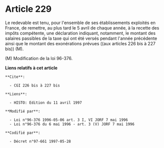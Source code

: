 # Article 229

Le redevable est tenu, pour l'ensemble de ses établissements exploités en France, de remettre, au plus tard le 5 avril de
chaque année, à la recette des impôts compétente, une déclaration indiquant, notamment, le montant des salaires passibles de
la taxe qui ont été versés pendant l'année précédente ainsi que le montant des exonérations prévues ((aux articles 226 bis à
227 bis)) (M).

(M) Modification de la loi 96-376.

**Liens relatifs à cet article**

	**Cite**:

	  - CGI 226 bis à 227 bis

	**Liens**:

	  - HISTO: Edition du 11 avril 1997

	**Modifié par**:

	  - Loi n°96-376 1996-05-06 art. 3 I, VI JORF 7 mai 1996
	  - Loi n°96-376 du 6 mai 1996 - art. 3 (V) JORF 7 mai 1996

	**Codifié par**:

	  - Décret n°97-661 1997-05-28
